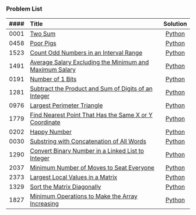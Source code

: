 ### Problem List

| #### | Title | Solution |
| :---: | :--- | :---: |
| 0001 | [Two Sum](https://leetcode.com/problems/two-sum/) | [Python](0001.py) |
| 0458 | [Poor Pigs](https://leetcode.com/problems/poor-pigs/) | [Python](0458.py) |
| 1523 | [Count Odd Numbers in an Interval Range](https://leetcode.com/problems/count-odd-numbers-in-an-interval-range/) | [Python](1523.py) |
| 1491 | [Average Salary Excluding the Minimum and Maximum Salary](https://leetcode.com/problems/average-salary-excluding-the-minimum-and-maximum-salary/) | [Python](1491.py) |
| 0191 | [Number of 1 Bits](https://leetcode.com/problems/number-of-1-bits/) | [Python](0191.py) |
| 1281 | [Subtract the Product and Sum of Digits of an Integer](https://leetcode.com/problems/subtract-the-product-and-sum-of-digits-of-an-integer/) | [Python](1281.py) |
| 0976 | [Largest Perimeter Triangle](https://leetcode.com/problems/largest-perimeter-triangle/)| [Python](0976.py) |
| 1779 | [Find Nearest Point That Has the Same X or Y Coordinate](https://leetcode.com/problems/find-nearest-point-that-has-the-same-x-or-y-coordinate/) | [Python](1779.py) |
| 0202 | [Happy Number](https://leetcode.com/problems/happy-number/) | [Python](0202.py) |
| 0030 | [Substring with Concatenation of All Words](https://leetcode.com/problems/substring-with-concatenation-of-all-words/) | [Python](0030.py) |
| 1290 | [Convert Binary Number in a Linked List to Integer](https://leetcode.com/problems/convert-binary-number-in-a-linked-list-to-integer/) | [Python](1290.py) |
| 2037 | [Minimum Number of Moves to Seat Everyone](https://leetcode.com/problems/minimum-number-of-moves-to-seat-everyone/) | [Python](2037.py) |
| 2373 | [Largest Local Values in a Matrix](https://leetcode.com/problems/largest-local-values-in-a-matrix/) | [Python](2373.py) |
| 1329 | [Sort the Matrix Diagonally](https://leetcode.com/problems/sort-the-matrix-diagonally/) | [Python](1329.py) |
| 1827 | [Minimum Operations to Make the Array Increasing](https://leetcode.com/problems/minimum-operations-to-make-the-array-increasing/) | [Python](1827.py) |
